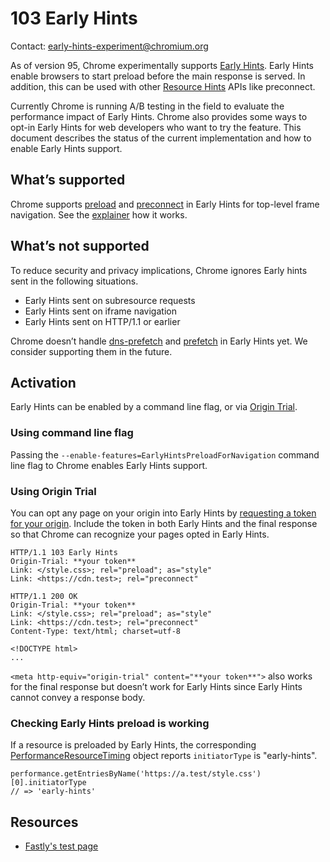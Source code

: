 # 103 Early Hints

Contact: early-hints-experiment@chromium.org

As of version 95, Chrome experimentally supports
[Early Hints](https://datatracker.ietf.org/doc/html/rfc8297).
Early Hints enable browsers to start preload before the main response is served.
In addition, this can be used with other
[Resource Hints](https://w3c.github.io/resource-hints/) APIs like preconnect.

Currently Chrome is running A/B testing in the field to evaluate the performance
impact of Early Hints. Chrome also provides some ways to opt-in Early Hints for
web developers who want to try the feature. This document describes the status
of the current implementation and how to enable Early Hints support.

## What’s supported

Chrome supports [preload](https://w3c.github.io/preload/) and
[preconnect](https://w3c.github.io/resource-hints/#dfn-preconnect) in
Early Hints for top-level frame navigation. See the
[explainer](https://github.com/bashi/early-hints-explainer/blob/main/explainer.md)
how it works.

## What’s not supported

To reduce security and privacy implications, Chrome ignores Early hints sent in
the following situations.

* Early Hints sent on subresource requests
* Early Hints sent on iframe navigation
* Early Hints sent on HTTP/1.1 or earlier

Chrome doesn’t handle
[dns-prefetch](https://w3c.github.io/resource-hints/#dfn-dns-prefetch) and
[prefetch](https://w3c.github.io/resource-hints/#dfn-prefetch) in Early Hints
yet. We consider supporting them in the future.

## Activation

Early Hints can be enabled by a command line flag, or via
[Origin Trial](https://developer.chrome.com/blog/origin-trials/).

### Using command line flag

Passing the `--enable-features=EarlyHintsPreloadForNavigation` command line flag
to Chrome enables Early Hints support.

### Using Origin Trial

You can opt any page on your origin into Early Hints by
[requesting a token for your origin](https://developer.chrome.com/origintrials/#/view_trial/2856408063659737089).
Include the token in both Early Hints and the final response so that Chrome can
recognize your pages opted in Early Hints.

```
HTTP/1.1 103 Early Hints
Origin-Trial: **your token**
Link: </style.css>; rel="preload"; as="style"
Link: <https://cdn.test>; rel="preconnect"

HTTP/1.1 200 OK
Origin-Trial: **your token**
Link: </style.css>; rel="preload"; as="style"
Link: <https://cdn.test>; rel="preconnect"
Content-Type: text/html; charset=utf-8

<!DOCTYPE html>
...
```

`<meta http-equiv="origin-trial" content="**your token**">` also works for the
final response but doesn’t work for Early Hints since Early Hints cannot convey
a response body.

### Checking Early Hints preload is working

If a resource is preloaded by Early Hints, the corresponding
[PerformanceResourceTiming](https://w3c.github.io/resource-timing/#sec-performanceresourcetiming)
object reports `initiatorType` is "early-hints".
```
performance.getEntriesByName('https://a.test/style.css')[0].initiatorType
// => 'early-hints'
```

## Resources

* [Fastly's test page](https://early-hints.fastlylabs.com/)
